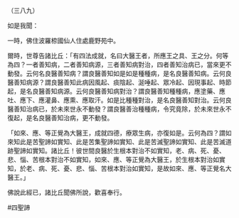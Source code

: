（三八九）

如是我聞：

一時，佛住波羅㮈國仙人住處鹿野苑中。

爾時，世尊告諸比丘：「有四法成就，名曰大醫王者，所應王之具、王之分。何等為四？一者善知病，二者善知病源，三者善知病對治，四者善知治病已，當來更不動發。云何名良醫善知病？謂良醫善知如是如是種種病，是名良醫善知病。云何良醫善知病源？謂良醫善知此病因風起、痰陰起、涎唾起、眾冷起、因現事起、時節起，是名良醫善知病源。云何良醫善知病對治？謂良醫善知種種病，應塗藥、應吐、應下、應灌鼻、應熏、應取汗。如是比種種對治，是名良醫善知對治。云何良醫善知治病已，於未來世永不動發？謂良醫善治種種病，令究竟除，於未來世永不復起，是名良醫善知治病，更不動發。

「如來、應、等正覺為大醫王，成就四德，療眾生病，亦復如是。云何為四？謂如來知此是苦聖諦如實知、此是苦集聖諦如實知、此是苦滅聖諦如實知、此是苦滅道跡聖諦如實知。諸比丘！彼世間良醫於生根本對治不如實知，老、病、死、憂、悲、惱、苦根本對治不如實知，如來、應、等正覺為大醫王，於生根本對治如實知，於老、病、死、憂、悲、惱、苦根本對治如實知，是故如來、應、等正覺名大醫王。」

佛說此經已，諸比丘聞佛所說，歡喜奉行。




#四聖諦
